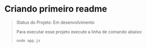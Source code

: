 <h1> Criando primeiro readme</h1>

> Status do Projeto: Em desenvolvimento
>
> Para executar esse projeto execute a linha de comando abaixo:
>
> ```
> node app.js
> ```
